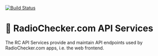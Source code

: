 [![Build Status](https://travis-ci.org/RadioCheckerApp/api.svg?branch=master)](https://travis-ci.org/RadioCheckerApp/api)
# 🔌 RadioChecker.com API Services

The RC API Services provide and maintain API endpoints used by
RadioChecker.com apps, i.e. the web frontend.